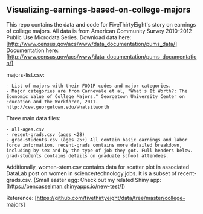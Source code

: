 ## Visualizing-earnings-based-on-college-majors

This repo contains the data and code for FiveThirtyEight's story on earnings of college majors. All data is from American Community Survey 2010-2012 Public Use Microdata Series. Download data here: [http://www.census.gov/acs/www/data_documentation/pums_data/] Documentation here: [http://www.census.gov/acs/www/data_documentation/pums_documentation/]

majors-list.csv:

    - List of majors with their FOD1P codes and major categories.
    - Major categories are from Carnevale et al, "What's It Worth?: The Economic Value of College Majors." Georgetown University Center on Education and the Workforce, 2011. http://cew.georgetown.edu/whatsitworth

Three main data files:

    - all-ages.csv
    - recent-grads.csv (ages <28)
    - grad-students.csv (ages 25+) All contain basic earnings and labor force information. recent-grads contains more detailed breakdown, including by sex and by the type of job they got. Full headers below. grad-students contains details on graduate school attendees.

Additionally, women-stem.csv contains data for scatter plot in associated DataLab post on women in science/technology jobs. It is a subset of recent-grads.csv. (Small easter egg: Check out my related Shiny app: [https://bencasselman.shinyapps.io/new-test/])

Reference: [https://github.com/fivethirtyeight/data/tree/master/college-majors] 

